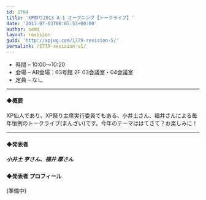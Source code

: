 ```yaml
---
id: 1784
title: 'XP祭り2013 A-1 オープニング【トークライブ】'
date: '2013-07-03T08:05:53+00:00'
author: semi
layout: revision
guid: 'http://xpjug.com/1779-revision-5/'
permalink: /1779-revision-v1/
---
```


- 時間 – 10:00〜10:20
- 会場 – AB会場：63号館 2F 03会議室・04会議室
- 定員 – なし

---

#### ◆概要

XP仙人であり、XP祭り主席実行委員でもある、小井土さん、福井さんによる毎年恒例のトークライブ(まんざい)です。今年のテーマははてさて？お楽しみに！

---

#### ◆発表者

##### 小井土 亨さん、福井 厚さん

#### ◆発表者 プロフィール

(準備中)